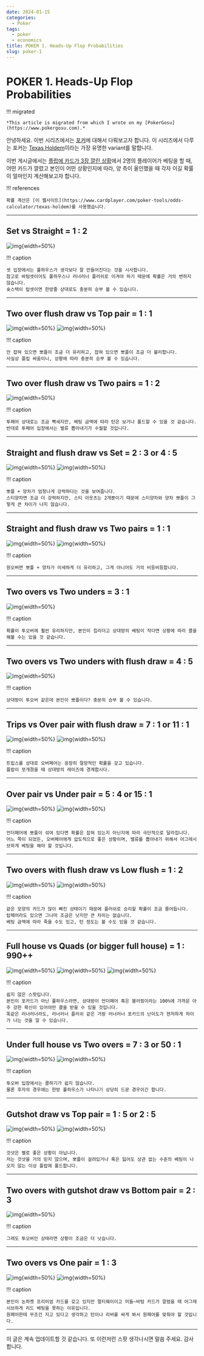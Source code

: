 ```yaml
---
date: 2024-01-15
categories:
  - Poker
tags:
  - poker
  - economics
title: POKER 1. Heads-Up Flop Probabilities
slug: poker-1
---
```


# POKER 1. Heads-Up Flop Probabilities

!!! migrated

    *This article is migrated from which I wrote on my [PokerGosu](https://www.pokergosu.com).*

안녕하세요. 이번 시리즈에서는 [포커](https://en.wikipedia.org/wiki/Poker)에 대해서 다뤄보고자 합니다.
이 시리즈에서 다루는 포커는 [Texas Holdem](https://en.wikipedia.org/wiki/Texas_hold_%27em)이라는 가장 유명한 variant를 말합니다.

이번 게시글에서는 [플랍에 카드가 3장 깔린 상황](https://en.wikipedia.org/wiki/Texas_hold_%27em#Sample_hand)에서
2명의 플레이어가 베팅을 할 때, 어떤 카드가 깔렸고 본인이 어떤 상황인지에 따라, 양 측이 올인했을 때 각자 이길 확률이 얼마인지 계산해보고자 합니다.

!!! references

    확률 계산은 [이 웹사이트](https://www.cardplayer.com/poker-tools/odds-calculator/texas-holdem)를 사용했습니다.

<!-- more -->
---

## Set vs Straight = 1 : 2

![img](/assets/posts/poker/flop_prob/set_vs_straight.png){width=50%}

!!! caption

    셋 입장에서는 풀하우스가 생각보다 잘 만들어진다는 것을 시사합니다.
    참고로 바텀셋이어도 풀하우스나 러너러너 플러쉬로 이겨야 하기 때문에 확률은 거의 변하지 않습니다.
    숏스택이 탑셋이면 한방줄 상대로도 충분히 승부 볼 수 있습니다.

---

## Two over flush draw vs Top pair = 1 : 1

![img](/assets/posts/poker/flop_prob/2overflushdraw_vs_toppair.png){width=50%}
![img](/assets/posts/poker/flop_prob/2overflushdraw_vs_toppair2.png){width=50%}

!!! caption

    안 잡혀 있으면 뽀플이 조금 더 유리하고, 잡혀 있으면 뽀플이 조금 더 불리합니다.
    사실상 플립 싸움이니, 상황에 따라 충분히 승부 볼 수 있습니다.

---

## Two over flush draw vs Two pairs = 1 : 2

![img](/assets/posts/poker/flop_prob/2overflushdraw_vs_twopairs.png){width=50%}

!!! caption

    투페어 상대로는 조금 빡세지만, 베팅 금액에 따라 턴은 보거나 폴드할 수 있을 것 같습니다.
    반대로 투페어 입장에서는 밸류 뽑아내기가 수월할 것입니다.

---

## Straight and flush draw vs Set = 2 : 3 or 4 : 5

![img](/assets/posts/poker/flop_prob/flushandstraightdraw_vs_set.png){width=50%}
![img](/assets/posts/poker/flop_prob/straightflushdraw_vs_set.png){width=50%}

!!! caption

    뽀플 + 양차가 엄청나게 강력하다는 것을 보여줍니다.
    스티양차면 조금 더 강력하지만, 스티 아웃츠는 2개뿐이기 때문에 스티양차와 양차 뽀플이 그렇게 큰 차이가 나지 않습니다.

---

## Straight and flush draw vs Two pairs = 1 : 1

![img](/assets/posts/poker/flop_prob/flushandstraightdraw_vs_twopairs.png){width=50%}
![img](/assets/posts/poker/flop_prob/flushandstraightdraw_vs_twopairs2.png){width=50%}

!!! caption

    원오버면 뽀플 + 양차가 미세하게 더 유리하고, 그게 아니어도 거의 비등비등합니다.

---

## Two overs vs Two unders = 3 : 1

![img](/assets/posts/poker/flop_prob/2over_vs_2under.png){width=50%}

!!! caption

    확률이 투오버에 훨씬 유리하지만, 본인이 칩리더고 상대방의 베팅이 작다면 상황에 따라 콜을 해볼 수는 있을 것 같습니다.

---

## Two overs vs Two unders with flush draw = 4 : 5

![img](/assets/posts/poker/flop_prob/2over_vs_flushdraw.png){width=50%}

!!! caption

    상대방이 투오버 같은데 본인이 뽀플이다? 충분히 승부 볼 수 있습니다.

---

## Trips vs Over pair with flush draw = 7 : 1 or 11 : 1

![img](/assets/posts/poker/flop_prob/triples_vs_overpair.png){width=50%}
![img](/assets/posts/poker/flop_prob/triples_vs_overpair_no_flush.png){width=50%}

!!! caption

    트립스를 상대로 오버페어는 굉장히 절망적인 확률을 갖고 있습니다.
    플랍이 쪼개졌을 때 상대방의 레이즈에 경계합시다.

---

## Over pair vs Under pair = 5 : 4 or 15 : 1

![img](/assets/posts/poker/flop_prob/overpair_vs_underpairwithflushdraw.png){width=50%}
![img](/assets/posts/poker/flop_prob/overpair_vs_underpairwithflushdraw_dominated.png){width=50%}

!!! caption

    언더페어에 뽀플이 섞여 있다면 확률은 잡혀 있는지 아닌지에 따라 극단적으로 달라집니다.
    어느 쪽이 되었든, 오버페어에게 압도적으로 좋은 상황이며, 밸류를 뽑아내기 위해서 어그레시브하게 베팅을 해야 할 것입니다.

---

## Two overs with flush draw vs Low flush = 1 : 2

![img](/assets/posts/poker/flop_prob/twooverflushdraw_vs_underflush.png){width=50%}
![img](/assets/posts/poker/flop_prob/twooverflushdraw_vs_underflush2.png){width=50%}

!!! caption

    같은 모양의 카드가 많이 빠진 상태이기 때문에 플러쉬로 승리할 확률이 조금 줄어듭니다.
    탑페어라도 있으면 그나마 조금은 낫지만 큰 차이는 없습니다.
    베팅 금액에 따라 죽을 수도 있고, 턴 정도는 볼 수도 있을 것 같습니다.

---

## Full house vs Quads (or bigger full house) = 1 : 990++

![img](/assets/posts/poker/flop_prob/overfullhouse_vs_quads.png){width=50%}
![img](/assets/posts/poker/flop_prob/overfullhouse_vs_underfullhouse.png){width=50%}
![img](/assets/posts/poker/flop_prob/underfullhouse_vs_quads.png){width=50%}

!!! caption

    쉽지 않은 스팟입니다.
    본인이 포카드가 아닌 풀하우스라면, 상대방이 언더페어 혹은 블러핑이라는 100%에 가까운 아주 강한 확신이 있어야만 콜을 받을 수 있을 것입니다.
    똑같은 러너러너라도, 러너러너 플러쉬 같은 거랑 러너러너 포카드의 난이도가 현저하게 차이가 나는 것을 알 수 있습니다.

---

## Under full house vs Two overs = 7 : 3 or 50 : 1

![img](/assets/posts/poker/flop_prob/underfullhouse_vs_twoover.png){width=50%}
![img](/assets/posts/poker/flop_prob/underfullhouse_vs_twoover2.png){width=50%}

!!! caption

    투오버 입장에서는 콜하기가 쉽지 않습니다.
    물론 후자의 경우에는 한방 풀하우스가 나타나기 상당히 드문 경우이긴 합니다.

---

## Gutshot draw vs Top pair = 1 : 5 or 2 : 5

![img](/assets/posts/poker/flop_prob/gutshot_vs_toppair.png){width=50%}
![img](/assets/posts/poker/flop_prob/oneovergutshot_vs_toppair.png){width=50%}

!!! caption

    것샷은 별로 좋은 상황이 아닙니다.
    저는 것샷을 거의 믿지 않으며, 뽀플이 걸려있거나 혹은 잃어도 상관 없는 수준의 베팅이 나오지 않는 이상 플랍에 폴드합니다.

---

## Two overs with gutshot draw vs Bottom pair = 2 : 3

![img](/assets/posts/poker/flop_prob/twoovergutshot_vs_bottompair.png){width=50%}

!!! caption

    그래도 투오버인 상태라면 상황이 조금은 더 낫습니다.

---

## Two overs vs One pair = 1 : 3

![img](/assets/posts/poker/flop_prob/twoover_vs_toppair.png){width=50%}
![img](/assets/posts/poker/flop_prob/twoover_vs_bottompair.png){width=50%}

!!! caption

    본인이 논파켓 프리미엄 카드를 갖고 있지만 멀티웨이이고 미들~바텀 카드가 깔렸을 때 어그레시브하게 리드 베팅을 못하는 이유입니다.
    원페어한테 무조건 지고 있다고 생각하고 턴이나 리버를 싸게 봐서 원페어를 맞춰야 할 것입니다.

---

이 글은 계속 업데이트할 것 같습니다.
또 이런저런 스팟 생각나시면 말씀 주세요.
감사합니다.
